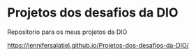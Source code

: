 # Projetos dos desafios da DIO
 Repositorio para os meus projetos da DIO 
 
https://jennifersalatiel.github.io/Projetos-dos-desafios-da-DIO/

